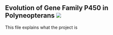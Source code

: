 **Evolution of Gene Family P450 in Polyneopterans**
![]([https://upbiotech.files.wordpress.com/2019/04/image.jpeg](https://it.wikipedia.org/wiki/File:P450cycle.svg)https://it.wikipedia.org/wiki/File:P450cycle.svg)
---
This file explains what the project is
